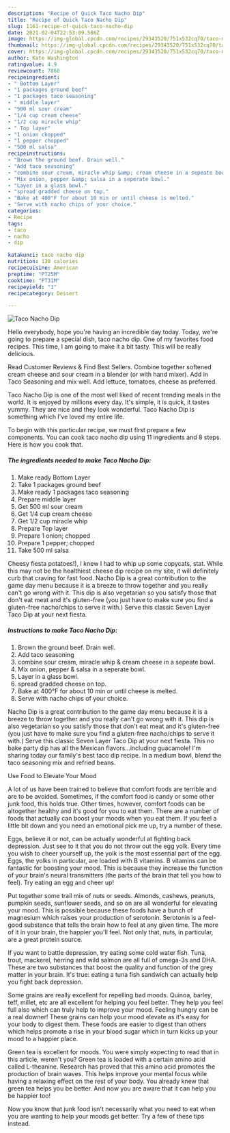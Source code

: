 ```yaml
---
description: "Recipe of Quick Taco Nacho Dip"
title: "Recipe of Quick Taco Nacho Dip"
slug: 1161-recipe-of-quick-taco-nacho-dip
date: 2021-02-04T22:53:09.586Z
image: https://img-global.cpcdn.com/recipes/29343520/751x532cq70/taco-nacho-dip-recipe-main-photo.jpg
thumbnail: https://img-global.cpcdn.com/recipes/29343520/751x532cq70/taco-nacho-dip-recipe-main-photo.jpg
cover: https://img-global.cpcdn.com/recipes/29343520/751x532cq70/taco-nacho-dip-recipe-main-photo.jpg
author: Kate Washington
ratingvalue: 4.9
reviewcount: 7860
recipeingredient:
- " Bottom Layer"
- "1 packages ground beef"
- "1 packages taco seasoning"
- " middle layer"
- "500 ml sour cream"
- "1/4 cup cream cheese"
- "1/2 cup miracle whip"
- " Top layer"
- "1 onion chopped"
- "1 pepper chopped"
- "500 ml salsa"
recipeinstructions:
- "Brown the ground beef. Drain well."
- "Add taco seasoning"
- "combine sour cream, miracle whip &amp; cream cheese in a sepeate bowl."
- "Mix onion, pepper &amp; salsa in a seperate bowl."
- "Layer in a glass bowl."
- "spread gradded cheese on top."
- "Bake at 400°F for about 10 min or until cheese is melted."
- "Serve with nacho chips of your choice."
categories:
- Recipe
tags:
- taco
- nacho
- dip

katakunci: taco nacho dip 
nutrition: 130 calories
recipecuisine: American
preptime: "PT25M"
cooktime: "PT31M"
recipeyield: "1"
recipecategory: Dessert

---
```



![Taco Nacho Dip](https://img-global.cpcdn.com/recipes/29343520/751x532cq70/taco-nacho-dip-recipe-main-photo.jpg)

Hello everybody, hope you're having an incredible day today. Today, we're going to prepare a special dish, taco nacho dip. One of my favorites food recipes. This time, I am going to make it a bit tasty. This will be really delicious.

Read Customer Reviews &amp; Find Best Sellers. Combine together softened cream cheese and sour cream in a blender (or with hand mixer). Add in Taco Seasoning and mix well. Add lettuce, tomatoes, cheese as preferred.

Taco Nacho Dip is one of the most well liked of recent trending meals in the world. It is enjoyed by millions every day. It's simple, it is quick, it tastes yummy. They are nice and they look wonderful. Taco Nacho Dip is something which I've loved my entire life.


To begin with this particular recipe, we must first prepare a few components. You can cook taco nacho dip using 11 ingredients and 8 steps. Here is how you cook that.

<!--inarticleads1-->

##### The ingredients needed to make Taco Nacho Dip:

1. Make ready  Bottom Layer
1. Take 1 packages ground beef
1. Make ready 1 packages taco seasoning
1. Prepare  middle layer
1. Get 500 ml sour cream
1. Get 1/4 cup cream cheese
1. Get 1/2 cup miracle whip
1. Prepare  Top layer
1. Prepare 1 onion; chopped
1. Prepare 1 pepper; chopped
1. Take 500 ml salsa


Cheesy fiesta potatoes!), I knew I had to whip up some copycats, stat. While this may not be the healthiest cheese dip recipe on my site, it will definitely curb that craving for fast food. Nacho Dip is a great contribution to the game day menu because it is a breeze to throw together and you really can&#39;t go wrong with it. This dip is also vegetarian so you satisfy those that don&#39;t eat meat and it&#39;s gluten-free (you just have to make sure you find a gluten-free nacho/chips to serve it with.) Serve this classic Seven Layer Taco Dip at your next fiesta. 

<!--inarticleads2-->

##### Instructions to make Taco Nacho Dip:

1. Brown the ground beef. Drain well.
1. Add taco seasoning
1. combine sour cream, miracle whip &amp; cream cheese in a sepeate bowl.
1. Mix onion, pepper &amp; salsa in a seperate bowl.
1. Layer in a glass bowl.
1. spread gradded cheese on top.
1. Bake at 400°F for about 10 min or until cheese is melted.
1. Serve with nacho chips of your choice.


Nacho Dip is a great contribution to the game day menu because it is a breeze to throw together and you really can&#39;t go wrong with it. This dip is also vegetarian so you satisfy those that don&#39;t eat meat and it&#39;s gluten-free (you just have to make sure you find a gluten-free nacho/chips to serve it with.) Serve this classic Seven Layer Taco Dip at your next fiesta. This no bake party dip has all the Mexican flavors…including guacamole! I&#39;m sharing today our family&#39;s best taco dip recipe. In a medium bowl, blend the taco seasoning mix and refried beans. 

Use Food to Elevate Your Mood


A lot of us have been trained to believe that comfort foods are terrible and are to be avoided. Sometimes, if the comfort food is candy or some other junk food, this holds true. Other times, however, comfort foods can be altogether healthy and it's good for you to eat them. There are a number of foods that actually can boost your moods when you eat them. If you feel a little bit down and you need an emotional pick me up, try a number of these.

Eggs, believe it or not, can be actually wonderful at fighting back depression. Just see to it that you do not throw out the egg yolk. Every time you wish to cheer yourself up, the yolk is the most essential part of the egg. Eggs, the yolks in particular, are loaded with B vitamins. B vitamins can be fantastic for boosting your mood. This is because they increase the function of your brain's neural transmitters (the parts of the brain that tell you how to feel). Try eating an egg and cheer up!

Put together some trail mix of nuts or seeds. Almonds, cashews, peanuts, pumpkin seeds, sunflower seeds, and so on are all wonderful for elevating your mood. This is possible because these foods have a bunch of magnesium which raises your production of serotonin. Serotonin is a feel-good substance that tells the brain how to feel at any given time. The more of it in your brain, the happier you'll feel. Not only that, nuts, in particular, are a great protein source.

If you want to battle depression, try eating some cold water fish. Tuna, trout, mackerel, herring and wild salmon are all full of omega-3s and DHA. These are two substances that boost the quality and function of the grey matter in your brain. It's true: eating a tuna fish sandwich can actually help you fight back depression. 

Some grains are really excellent for repelling bad moods. Quinoa, barley, teff, millet, etc are all excellent for helping you feel better. They help you feel full also which can truly help to improve your mood. Feeling hungry can be a real downer! These grains can help your mood elevate as it's easy for your body to digest them. These foods are easier to digest than others which helps promote a rise in your blood sugar which in turn kicks up your mood to a happier place.

Green tea is excellent for moods. You were simply expecting to read that in this article, weren't you? Green tea is loaded with a certain amino acid called L-theanine. Research has proved that this amino acid promotes the production of brain waves. This helps improve your mental focus while having a relaxing effect on the rest of your body. You already knew that green tea helps you be better. And now you are aware that it can help you be happier too!

Now you know that junk food isn't necessarily what you need to eat when you are wanting to help your moods get better. Try  a few  of  these  tips  instead.

